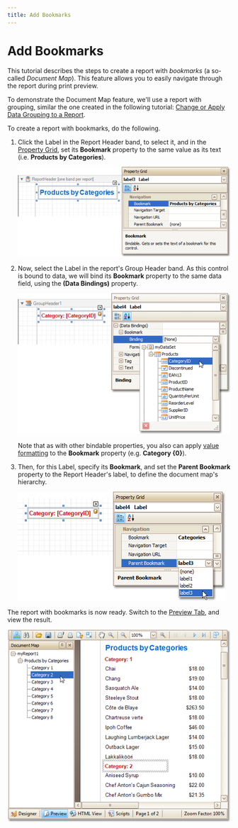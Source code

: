 ```yaml
---
title: Add Bookmarks
---
```

# Add Bookmarks
This tutorial describes the steps to create a report with _bookmarks_ (a so-called _Document Map_). This feature allows you to easily navigate through the report during print preview.

To demonstrate the Document Map feature, we'll use a report with grouping, similar the one created in the following tutorial: [Change or Apply Data Grouping to a Report](../../report-editing-basics/change-or-apply-data-grouping-to-a-report.md).

To create a report with bookmarks, do the following.
1. Click the Label in the Report Header band, to select it, and in the [Property Grid](../../report-designer-reference/report-designer-ui/property-grid.md), set its **Bookmark** property to the same value as its text (i.e. **Products by Categories**).
	
	![RD_HowTo_AddBookmarks_2](../../../../../images/img8485.png)
2. Now, select the Label in the report's Group Header band. As this control is bound to data, we will bind its **Bookmark** property to the same data field, using the **(Data Bindings)** property.
	
	![RD_HowTo_AddBookmarks_3](../../../../../images/img8486.png)
	
	Note that as with other bindable properties, you also can apply [value formatting](../../report-editing-basics/change-value-formatting-of-report-elements.md) to the **Bookmark** property (e.g. **Category {0}**).
3. Then, for this Label, specify its **Bookmark**, and set the **Parent Bookmark** property to the Report Header's label, to define the document map's hierarchy.
	
	![RD_HowTo_AddBookmarks_4](../../../../../images/img8487.png)

The report with bookmarks is now ready. Switch to the [Preview Tab](../../report-designer-reference/report-designer-ui/preview-tab.md), and view the result.

![RD_HowTo_AddBookmarks_5](../../../../../images/img8488.png)